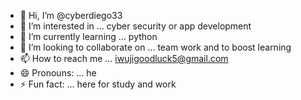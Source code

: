 - 👋 Hi, I’m @cyberdiego33
- 👀 I’m interested in ... cyber security or app development
- 🌱 I’m currently learning ... python
- 💞️ I’m looking to collaborate on ... team work and to boost learning
- 📫 How to reach me ... iwujigoodluck5@gmail.com
- 😄 Pronouns: ... he
- ⚡ Fun fact: ... here for study and work

<!---
cyberdiego33/cyberdiego33 is a ✨ special ✨ repository because its `README.md` (this file) appears on your GitHub profile.
You can click the Preview link to take a look at your changes.
--->
